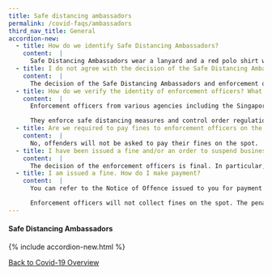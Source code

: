 ```yaml
---
title: Safe distancing ambassadors
permalink: /covid-faqs/ambassadors
third_nav_title: General
accordion-new:
  - title: How do we identify Safe Distancing Ambassadors?
    content:  |
      Safe Distancing Ambassadors wear a lanyard and a red polo shirt with the words “Safe Distancing Ambassador” on the back.
  - title: I do not agree with the decision of the Safe Distancing Ambassador. What can I do about it?
    content:  |
      The decision of the Safe Distancing Ambassadors and enforcement officers is final. Verbal warnings will be issued and if businesses continue to break the rules, stricter enforcement measures, including fines and suspending business operations, will be used.
  - title: How do we verify the identity of enforcement officers? What do they do?
    content:  |
      Enforcement officers from various agencies including the Singapore Police Force, National Environment Agency, National Parks Board and Land Transport Authority, are given a letter of appointment by the Ministry of Health. You can verify their identities by asking to see the letter.

      They enforce safe distancing measures and control order regulations, by conducting inspections. These officers can also issue offenders (businesses or individuals) a warning letter or a Notice of Offence, which includes the required fine amount and details of the offence.
  - title: Are we required to pay fines to enforcement officers on the spot?
    content:  |
      No, offenders will not be asked to pay their fines on the spot.
  - title: I have been issued a fine and/or an order to suspend business operations. How do I make an appeal?
    content:  |
      The decision of the enforcement officers is final. In particular, their decision and any accompanying relevant authorities’ stop orders shall override the exemption from suspension of activities issued. You are reminded to pay the fine by the date stated in the Notice of Offence and refrain from committing any further offences to comply with the law at all times.
  - title: I am issued a fine. How do I make payment?
    content:  |
      You can refer to the Notice of Offence issued to you for payment instructions.

      Enforcement officers will not collect fines on the spot. The penalties for breaches will be issued to individuals or businesses in the form of composition letters, which will state the follow-up actions required.   
---
```


#### Safe Distancing Ambassadors
{% include accordion-new.html %}

[Back to Covid-19 Overview](/covid-19/)
